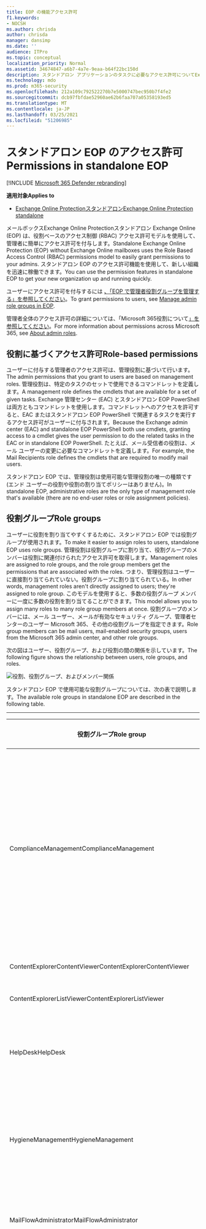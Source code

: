 ```yaml
---
title: EOP の機能アクセス許可
f1.keywords:
- NOCSH
ms.author: chrisda
author: chrisda
manager: dansimp
ms.date: ''
audience: ITPro
ms.topic: conceptual
localization_priority: Normal
ms.assetid: 34674847-a6b7-4a7e-9eaa-b64f22bc150d
description: スタンドアロン アプリケーションのタスクに必要なアクセス許可についてExchange Online Protection
ms.technology: mdo
ms.prod: m365-security
ms.openlocfilehash: 212a109c792522270b7e5000747bec950b7f4fe2
ms.sourcegitcommit: dcb97fbfdae52960ae62b6faa707a05358193ed5
ms.translationtype: MT
ms.contentlocale: ja-JP
ms.lasthandoff: 03/25/2021
ms.locfileid: "51206985"
---
```

# <a name="permissions-in-standalone-eop"></a><span data-ttu-id="0d4e0-103">スタンドアロン EOP のアクセス許可</span><span class="sxs-lookup"><span data-stu-id="0d4e0-103">Permissions in standalone EOP</span></span>

[!INCLUDE [Microsoft 365 Defender rebranding](../includes/microsoft-defender-for-office.md)]

<span data-ttu-id="0d4e0-104">**適用対象**</span><span class="sxs-lookup"><span data-stu-id="0d4e0-104">**Applies to**</span></span>
-  [<span data-ttu-id="0d4e0-105">Exchange Online Protectionスタンドアロン</span><span class="sxs-lookup"><span data-stu-id="0d4e0-105">Exchange Online Protection standalone</span></span>](exchange-online-protection-overview.md)

<span data-ttu-id="0d4e0-106">メールボックスExchange Online Protectionスタンドアロン Exchange Online (EOP) は、役割ベースのアクセス制御 (RBAC) アクセス許可モデルを使用して、管理者に簡単にアクセス許可を付与します。</span><span class="sxs-lookup"><span data-stu-id="0d4e0-106">Standalone Exchange Online Protection (EOP) without Exchange Online mailboxes uses the Role Based Access Control (RBAC) permissions model to easily grant permissions to your admins.</span></span> <span data-ttu-id="0d4e0-107">スタンドアロン EOP のアクセス許可機能を使用して、新しい組織を迅速に稼働できます。</span><span class="sxs-lookup"><span data-stu-id="0d4e0-107">You can use the permission features in standalone EOP to get your new organization up and running quickly.</span></span>

<span data-ttu-id="0d4e0-108">ユーザーにアクセス許可を付与するには [、「EOP で管理者役割グループを管理する」を参照してください](manage-admin-role-group-permissions-in-eop.md)。</span><span class="sxs-lookup"><span data-stu-id="0d4e0-108">To grant permissions to users, see [Manage admin role groups in EOP](manage-admin-role-group-permissions-in-eop.md).</span></span>

<span data-ttu-id="0d4e0-109">管理者全体のアクセス許可の詳細については、「Microsoft 365役割について[」を参照してください](../../admin/add-users/about-admin-roles.md)。</span><span class="sxs-lookup"><span data-stu-id="0d4e0-109">For more information about permissions across Microsoft 365, see [About admin roles](../../admin/add-users/about-admin-roles.md).</span></span>

## <a name="role-based-permissions"></a><span data-ttu-id="0d4e0-110">役割に基づくアクセス許可</span><span class="sxs-lookup"><span data-stu-id="0d4e0-110">Role-based permissions</span></span>

<span data-ttu-id="0d4e0-111">ユーザーに付与する管理者のアクセス許可は、管理役割に基づいて行います。</span><span class="sxs-lookup"><span data-stu-id="0d4e0-111">The admin permissions that you grant to users are based on management roles.</span></span> <span data-ttu-id="0d4e0-112">管理役割は、特定のタスクのセットで使用できるコマンドレットを定義します。</span><span class="sxs-lookup"><span data-stu-id="0d4e0-112">A management role defines the cmdlets that are available for a set of given tasks.</span></span> <span data-ttu-id="0d4e0-113">Exchange 管理センター (EAC) とスタンドアロン EOP PowerShell は両方ともコマンドレットを使用します。コマンドレットへのアクセスを許可すると、EAC またはスタンドアロン EOP PowerShell で関連するタスクを実行するアクセス許可がユーザーに付与されます。</span><span class="sxs-lookup"><span data-stu-id="0d4e0-113">Because the Exchange admin center (EAC) and standalone EOP PowerShell both use cmdlets, granting access to a cmdlet gives the user permission to do the related tasks in the EAC or in standalone EOP PowerShell.</span></span> <span data-ttu-id="0d4e0-114">たとえば、メール受信者の役割は、メール ユーザーの変更に必要なコマンドレットを定義します。</span><span class="sxs-lookup"><span data-stu-id="0d4e0-114">For example, the Mail Recipients role defines the cmdlets that are required to modify mail users.</span></span>

<span data-ttu-id="0d4e0-115">スタンドアロン EOP では、管理役割は使用可能な管理役割の唯一の種類です (エンド ユーザーの役割や役割の割り当てポリシーはありません)。</span><span class="sxs-lookup"><span data-stu-id="0d4e0-115">In standalone EOP, administrative roles are the only type of management role that's available (there are no end-user roles or role assignment policies).</span></span>

## <a name="role-groups"></a><span data-ttu-id="0d4e0-116">役割グループ</span><span class="sxs-lookup"><span data-stu-id="0d4e0-116">Role groups</span></span>

<span data-ttu-id="0d4e0-117">ユーザーに役割を割り当てやすくするために、スタンドアロン EOP では役割グループが使用されます。</span><span class="sxs-lookup"><span data-stu-id="0d4e0-117">To make it easier to assign roles to users, standalone EOP uses role groups.</span></span> <span data-ttu-id="0d4e0-118">管理役割は役割グループに割り当て、役割グループのメンバーは役割に関連付けられたアクセス許可を取得します。</span><span class="sxs-lookup"><span data-stu-id="0d4e0-118">Management roles are assigned to role groups, and the role group members get the permissions that are associated with the roles.</span></span> <span data-ttu-id="0d4e0-119">つまり、管理役割はユーザーに直接割り当てられていない。役割グループに割り当てられている。</span><span class="sxs-lookup"><span data-stu-id="0d4e0-119">In other words, management roles aren't directly assigned to users; they're assigned to role group.</span></span> <span data-ttu-id="0d4e0-120">このモデルを使用すると、多数の役割グループ メンバーに一度に多数の役割を割り当てることができます。</span><span class="sxs-lookup"><span data-stu-id="0d4e0-120">This model allows you to assign many roles to many role group members at once.</span></span> <span data-ttu-id="0d4e0-121">役割グループのメンバーには、メール ユーザー、メールが有効なセキュリティ グループ、管理者センターのユーザー Microsoft 365、その他の役割グループを指定できます。</span><span class="sxs-lookup"><span data-stu-id="0d4e0-121">Role group members can be mail users, mail-enabled security groups, users from the Microsoft 365 admin center, and other role groups.</span></span>

<span data-ttu-id="0d4e0-122">次の図はユーザー、役割グループ、および役割の間の関係を示しています。</span><span class="sxs-lookup"><span data-stu-id="0d4e0-122">The following figure shows the relationship between users, role groups, and roles.</span></span>

![役割、役割グループ、およびメンバー関係](../../media/ITPro_Security_RBAC_EXO_SimplifiedRoleGroupRelationship.png)

<span data-ttu-id="0d4e0-124">スタンドアロン EOP で使用可能な役割グループについては、次の表で説明します。</span><span class="sxs-lookup"><span data-stu-id="0d4e0-124">The available role groups in standalone EOP are described in the following table.</span></span>

****

|<span data-ttu-id="0d4e0-125">役割グループ</span><span class="sxs-lookup"><span data-stu-id="0d4e0-125">Role group</span></span>|<span data-ttu-id="0d4e0-126">説明</span><span class="sxs-lookup"><span data-stu-id="0d4e0-126">Description</span></span>|<span data-ttu-id="0d4e0-127">割り当てられた既定の役割</span><span class="sxs-lookup"><span data-stu-id="0d4e0-127">Default roles assigned</span></span>|
|---|---|---|
|<span data-ttu-id="0d4e0-128">ComplianceManagement</span><span class="sxs-lookup"><span data-stu-id="0d4e0-128">ComplianceManagement</span></span>|<span data-ttu-id="0d4e0-129">サブスクリプションに DLP 機能がある場合は、データ損失防止 (DLP) を含む、組織内のコンプライアンス設定を構成および管理します。</span><span class="sxs-lookup"><span data-stu-id="0d4e0-129">Configure and manage compliance settings within the organization, including data loss prevention (DLP) if your subscription has DLP capabilities.</span></span> <p> <span data-ttu-id="0d4e0-130">Azure のコンプライアンス [管理者ロールの](/azure/active-directory/users-groups-roles/directory-assign-admin-roles#compliance-administrator) メンバーはADグループのアクセス許可を自動的に取得します。</span><span class="sxs-lookup"><span data-stu-id="0d4e0-130">Members of the [Compliance Administrator](/azure/active-directory/users-groups-roles/directory-assign-admin-roles#compliance-administrator) role in Azure AD automatically get the permissions of this role group.</span></span>|<span data-ttu-id="0d4e0-131">監査ログ</span><span class="sxs-lookup"><span data-stu-id="0d4e0-131">Audit Logs</span></span> <p> <span data-ttu-id="0d4e0-132">コンプライアンス管理</span><span class="sxs-lookup"><span data-stu-id="0d4e0-132">Compliance Administration</span></span> <p> <span data-ttu-id="0d4e0-133">Information Rights Management</span><span class="sxs-lookup"><span data-stu-id="0d4e0-133">Information Rights Management</span></span> <p> <span data-ttu-id="0d4e0-134">アイテム保持の管理</span><span class="sxs-lookup"><span data-stu-id="0d4e0-134">Retention Management</span></span> <p> <span data-ttu-id="0d4e0-135">表示専用の監査ログ</span><span class="sxs-lookup"><span data-stu-id="0d4e0-135">View-Only Audit Logs</span></span> <p> <span data-ttu-id="0d4e0-136">"View-Only Configuration/表示専用構成"</span><span class="sxs-lookup"><span data-stu-id="0d4e0-136">View-Only Configuration</span></span> <p> <span data-ttu-id="0d4e0-137">"View-Only Recipients/表示専用受信者"</span><span class="sxs-lookup"><span data-stu-id="0d4e0-137">View-Only Recipients</span></span>|
|<span data-ttu-id="0d4e0-138">ContentExplorerContentViewer</span><span class="sxs-lookup"><span data-stu-id="0d4e0-138">ContentExplorerContentViewer</span></span>|<span data-ttu-id="0d4e0-139">不使用。</span><span class="sxs-lookup"><span data-stu-id="0d4e0-139">Not used.</span></span>|<span data-ttu-id="0d4e0-140">データ分類コンテンツ ビューアー</span><span class="sxs-lookup"><span data-stu-id="0d4e0-140">Data Classification Content Viewer</span></span>|
|<span data-ttu-id="0d4e0-141">ContentExplorerListViewer</span><span class="sxs-lookup"><span data-stu-id="0d4e0-141">ContentExplorerListViewer</span></span>|<span data-ttu-id="0d4e0-142">不使用。</span><span class="sxs-lookup"><span data-stu-id="0d4e0-142">Not used.</span></span>|<span data-ttu-id="0d4e0-143">データ分類リスト ビューアー</span><span class="sxs-lookup"><span data-stu-id="0d4e0-143">Data Classification List Viewer</span></span>|
|<span data-ttu-id="0d4e0-144">HelpDesk</span><span class="sxs-lookup"><span data-stu-id="0d4e0-144">HelpDesk</span></span>|<span data-ttu-id="0d4e0-145">メール ユーザーを表示および管理します。</span><span class="sxs-lookup"><span data-stu-id="0d4e0-145">View and manage mail users.</span></span>|<span data-ttu-id="0d4e0-146">パスワードのリセット</span><span class="sxs-lookup"><span data-stu-id="0d4e0-146">Reset Password</span></span> <p> <span data-ttu-id="0d4e0-147">ユーザー オプション</span><span class="sxs-lookup"><span data-stu-id="0d4e0-147">User Options</span></span> <p> <span data-ttu-id="0d4e0-148">"View-Only Recipients/表示専用受信者"</span><span class="sxs-lookup"><span data-stu-id="0d4e0-148">View-Only Recipients</span></span>|
|<span data-ttu-id="0d4e0-149">HygieneManagement</span><span class="sxs-lookup"><span data-stu-id="0d4e0-149">HygieneManagement</span></span>|<span data-ttu-id="0d4e0-150">保護機能 (スパム対策、マルウェア対策など) を管理します。</span><span class="sxs-lookup"><span data-stu-id="0d4e0-150">Manage protection features (anti-spam, anti-malware, etc.).</span></span>|<span data-ttu-id="0d4e0-151">トランスポートの衛生</span><span class="sxs-lookup"><span data-stu-id="0d4e0-151">Transport Hygiene</span></span> <p> <span data-ttu-id="0d4e0-152">"View-Only Configuration/表示専用構成"</span><span class="sxs-lookup"><span data-stu-id="0d4e0-152">View-Only Configuration</span></span> <p> <span data-ttu-id="0d4e0-153">"View-Only Recipients/表示専用受信者"</span><span class="sxs-lookup"><span data-stu-id="0d4e0-153">View-Only Recipients</span></span>|
|<span data-ttu-id="0d4e0-154">MailFlowAdministrator</span><span class="sxs-lookup"><span data-stu-id="0d4e0-154">MailFlowAdministrator</span></span>|<span data-ttu-id="0d4e0-155">受け入れ可能なドメインとコネクタの表示と管理</span><span class="sxs-lookup"><span data-stu-id="0d4e0-155">View and manage accepted domains and connectors</span></span>|<span data-ttu-id="0d4e0-156">リモートドメインと受け入れドメイン</span><span class="sxs-lookup"><span data-stu-id="0d4e0-156">Remote and Accepted Domains</span></span> <p> <span data-ttu-id="0d4e0-157">"View-Only Recipients/表示専用受信者"</span><span class="sxs-lookup"><span data-stu-id="0d4e0-157">View-Only Recipients</span></span>|
|<span data-ttu-id="0d4e0-158">OrganizationManagement</span><span class="sxs-lookup"><span data-stu-id="0d4e0-158">OrganizationManagement</span></span>|<span data-ttu-id="0d4e0-159">組織全体への管理者アクセスと、ほとんどすべてのタスクを実行する機能。</span><span class="sxs-lookup"><span data-stu-id="0d4e0-159">Admin access to the entire organization and the ability to perform almost any task.</span></span> <p> <span data-ttu-id="0d4e0-160">Azure のグローバル [管理者ロールの](/azure/active-directory/users-groups-roles/directory-assign-admin-roles#global-administrator--company-administrator) メンバーはADグループのアクセス許可を自動的に取得します。</span><span class="sxs-lookup"><span data-stu-id="0d4e0-160">Members of the [Global Administrator](/azure/active-directory/users-groups-roles/directory-assign-admin-roles#global-administrator--company-administrator) role in Azure AD automatically get the permissions of this role group.</span></span> <p> <span data-ttu-id="0d4e0-161">**重要**: OrganizationManagement 役割グループは強力な役割なので、組織レベルの管理タスクを実行するユーザーだけがこの役割グループのメンバーである必要があります。</span><span class="sxs-lookup"><span data-stu-id="0d4e0-161">**Important**: Because the OrganizationManagement role group is a powerful role, only users that perform organizational-level administrative tasks should be members of this role group.</span></span>|<span data-ttu-id="0d4e0-162">マルウェア対策</span><span class="sxs-lookup"><span data-stu-id="0d4e0-162">AntiMalware</span></span> <p> <span data-ttu-id="0d4e0-163">AntiSpam</span><span class="sxs-lookup"><span data-stu-id="0d4e0-163">AntiSpam</span></span> <p> <span data-ttu-id="0d4e0-164">監査ログ</span><span class="sxs-lookup"><span data-stu-id="0d4e0-164">Audit Logs</span></span> <p> <span data-ttu-id="0d4e0-165">コンプライアンス管理者</span><span class="sxs-lookup"><span data-stu-id="0d4e0-165">Compliance Administrator</span></span> <p> <span data-ttu-id="0d4e0-166">動的配布グループ</span><span class="sxs-lookup"><span data-stu-id="0d4e0-166">Distribution Groups</span></span> <p> <span data-ttu-id="0d4e0-167">Information Rights Management</span><span class="sxs-lookup"><span data-stu-id="0d4e0-167">Information Rights Management</span></span> <p> <span data-ttu-id="0d4e0-168">"Mail Recipient Creation/メール受信者の作成"</span><span class="sxs-lookup"><span data-stu-id="0d4e0-168">Mail Recipient Creation</span></span> <p> <span data-ttu-id="0d4e0-169">Mail Recipients</span><span class="sxs-lookup"><span data-stu-id="0d4e0-169">Mail Recipients</span></span> <p> <span data-ttu-id="0d4e0-170">"Message Tracking/メッセージ追跡"</span><span class="sxs-lookup"><span data-stu-id="0d4e0-170">Message Tracking</span></span> <p> <span data-ttu-id="0d4e0-171">"Migration/移行"</span><span class="sxs-lookup"><span data-stu-id="0d4e0-171">Migration</span></span> <p> <span data-ttu-id="0d4e0-172">組織のクライアント アクセス</span><span class="sxs-lookup"><span data-stu-id="0d4e0-172">Organization Client Access</span></span> <p> <span data-ttu-id="0d4e0-173">組織の構成</span><span class="sxs-lookup"><span data-stu-id="0d4e0-173">Organization Configuration</span></span> <p> <span data-ttu-id="0d4e0-174">組織トランスポート 設定</span><span class="sxs-lookup"><span data-stu-id="0d4e0-174">Organization Transport Settings</span></span> <p> <span data-ttu-id="0d4e0-175">検疫する</span><span class="sxs-lookup"><span data-stu-id="0d4e0-175">Quarantine</span></span> <p> <span data-ttu-id="0d4e0-176">"Recipient Policies/受信者ポリシー"</span><span class="sxs-lookup"><span data-stu-id="0d4e0-176">Recipient Policies</span></span> <p> <span data-ttu-id="0d4e0-177">リモートドメインと受け入れドメイン</span><span class="sxs-lookup"><span data-stu-id="0d4e0-177">Remote and Accepted Domains</span></span> <p> <span data-ttu-id="0d4e0-178">パスワードのリセット</span><span class="sxs-lookup"><span data-stu-id="0d4e0-178">Reset Password</span></span> <p> <span data-ttu-id="0d4e0-179">アイテム保持の管理</span><span class="sxs-lookup"><span data-stu-id="0d4e0-179">Retention Management</span></span> <p> <span data-ttu-id="0d4e0-180">役割の管理</span><span class="sxs-lookup"><span data-stu-id="0d4e0-180">Role Management</span></span> <p> <span data-ttu-id="0d4e0-181">セキュリティ管理者</span><span class="sxs-lookup"><span data-stu-id="0d4e0-181">Security Administrator</span></span> <p> <span data-ttu-id="0d4e0-182">セキュリティ グループの作成とメンバーシップ</span><span class="sxs-lookup"><span data-stu-id="0d4e0-182">Security Group Creation and Membership</span></span> <p> <span data-ttu-id="0d4e0-183">セキュリティ閲覧者</span><span class="sxs-lookup"><span data-stu-id="0d4e0-183">Security Reader</span></span> <p> <span data-ttu-id="0d4e0-184">Sensitivity Label Administrator</span><span class="sxs-lookup"><span data-stu-id="0d4e0-184">Sensitivity Label Administrator</span></span> <p> <span data-ttu-id="0d4e0-185">監督</span><span class="sxs-lookup"><span data-stu-id="0d4e0-185">Supervision</span></span> <p> <span data-ttu-id="0d4e0-186">トランスポートの衛生</span><span class="sxs-lookup"><span data-stu-id="0d4e0-186">Transport Hygiene</span></span> <p> <span data-ttu-id="0d4e0-187">トランスポート ルール</span><span class="sxs-lookup"><span data-stu-id="0d4e0-187">Transport Rules</span></span> <p> <span data-ttu-id="0d4e0-188">ユーザー オプション</span><span class="sxs-lookup"><span data-stu-id="0d4e0-188">User Options</span></span> <p> <span data-ttu-id="0d4e0-189">View-Onlyマルウェア対策</span><span class="sxs-lookup"><span data-stu-id="0d4e0-189">View-Only AntiMalware</span></span> <p> <span data-ttu-id="0d4e0-190">View-Only スパム対策</span><span class="sxs-lookup"><span data-stu-id="0d4e0-190">View-Only AntiSpam</span></span> <p> <span data-ttu-id="0d4e0-191">表示専用の監査ログ</span><span class="sxs-lookup"><span data-stu-id="0d4e0-191">View-Only Audit Logs</span></span> <p> <span data-ttu-id="0d4e0-192">"View-Only Configuration/表示専用構成"</span><span class="sxs-lookup"><span data-stu-id="0d4e0-192">View-Only Configuration</span></span> <p> <span data-ttu-id="0d4e0-193">View-Only検疫</span><span class="sxs-lookup"><span data-stu-id="0d4e0-193">View-Only Quarantine</span></span> <p> <span data-ttu-id="0d4e0-194">"View-Only Recipients/表示専用受信者"</span><span class="sxs-lookup"><span data-stu-id="0d4e0-194">View-Only Recipients</span></span> <p> <span data-ttu-id="0d4e0-195">View-Only脅威インテリジェンス</span><span class="sxs-lookup"><span data-stu-id="0d4e0-195">View-Only Threat Intelligence</span></span>|
|<span data-ttu-id="0d4e0-196">QuarantineAdministrator</span><span class="sxs-lookup"><span data-stu-id="0d4e0-196">QuarantineAdministrator</span></span>|<span data-ttu-id="0d4e0-197">すべての受信者の検疫済みメッセージを管理します。</span><span class="sxs-lookup"><span data-stu-id="0d4e0-197">Manage quarantined messages for all recipients.</span></span>|<span data-ttu-id="0d4e0-198">検疫する</span><span class="sxs-lookup"><span data-stu-id="0d4e0-198">Quarantine</span></span>|
|<span data-ttu-id="0d4e0-199">RecipientManagement</span><span class="sxs-lookup"><span data-stu-id="0d4e0-199">RecipientManagement</span></span>|<span data-ttu-id="0d4e0-200">組織内の受信者オブジェクトを作成、管理、および削除します。</span><span class="sxs-lookup"><span data-stu-id="0d4e0-200">Create, manage, and remove recipient objects in the organization.</span></span>|<span data-ttu-id="0d4e0-201">動的配布グループ</span><span class="sxs-lookup"><span data-stu-id="0d4e0-201">Distribution Groups</span></span> <p> <span data-ttu-id="0d4e0-202">"Mail Recipient Creation/メール受信者の作成"</span><span class="sxs-lookup"><span data-stu-id="0d4e0-202">Mail Recipient Creation</span></span> <p> <span data-ttu-id="0d4e0-203">Mail Recipients</span><span class="sxs-lookup"><span data-stu-id="0d4e0-203">Mail Recipients</span></span> <p> <span data-ttu-id="0d4e0-204">"Message Tracking/メッセージ追跡"</span><span class="sxs-lookup"><span data-stu-id="0d4e0-204">Message Tracking</span></span> <p> <span data-ttu-id="0d4e0-205">"Migration/移行"</span><span class="sxs-lookup"><span data-stu-id="0d4e0-205">Migration</span></span> <p> <span data-ttu-id="0d4e0-206">"Recipient Policies/受信者ポリシー"</span><span class="sxs-lookup"><span data-stu-id="0d4e0-206">Recipient Policies</span></span> <p> <span data-ttu-id="0d4e0-207">パスワードのリセット</span><span class="sxs-lookup"><span data-stu-id="0d4e0-207">Reset Password</span></span>|
|<span data-ttu-id="0d4e0-208">RecordsManagement</span><span class="sxs-lookup"><span data-stu-id="0d4e0-208">RecordsManagement</span></span>|<span data-ttu-id="0d4e0-209">保持ポリシー タグ、メッセージ分類、メール フロー ルール (トランスポート ルールとも呼ばれる) などのコンプライアンス機能を構成します。</span><span class="sxs-lookup"><span data-stu-id="0d4e0-209">Configure compliance features, such as retention policy tags, message classifications, and mail flow rules (also known as transport rules).</span></span>|<span data-ttu-id="0d4e0-210">"Message Tracking/メッセージ追跡"</span><span class="sxs-lookup"><span data-stu-id="0d4e0-210">Message Tracking</span></span> <p> <span data-ttu-id="0d4e0-211">アイテム保持の管理</span><span class="sxs-lookup"><span data-stu-id="0d4e0-211">Retention Management</span></span> <p> <span data-ttu-id="0d4e0-212">トランスポート ルール</span><span class="sxs-lookup"><span data-stu-id="0d4e0-212">Transport Rules</span></span>|
|<span data-ttu-id="0d4e0-213">SecurityAdministrator</span><span class="sxs-lookup"><span data-stu-id="0d4e0-213">SecurityAdministrator</span></span>|<span data-ttu-id="0d4e0-214">組織内の保護のすべての側面 (スパム対策、マルウェア対策、スプーフィング対策、検疫など) を構成します。</span><span class="sxs-lookup"><span data-stu-id="0d4e0-214">Configure all aspects of protection in the organization (anti-spam, anti-malware, anti-spoofing, quarantine, etc.).</span></span> <p> <span data-ttu-id="0d4e0-215">Azure のセキュリティ [管理者ロールの](/azure/active-directory/users-groups-roles/directory-assign-admin-roles#security-administrator) メンバーはADグループのアクセス許可を自動的に取得します。</span><span class="sxs-lookup"><span data-stu-id="0d4e0-215">Members of the [Security Administrator](/azure/active-directory/users-groups-roles/directory-assign-admin-roles#security-administrator) role in Azure AD automatically get the permissions of this role group.</span></span>|<span data-ttu-id="0d4e0-216">マルウェア対策</span><span class="sxs-lookup"><span data-stu-id="0d4e0-216">AntiMalware</span></span> <p> <span data-ttu-id="0d4e0-217">AntiSpam</span><span class="sxs-lookup"><span data-stu-id="0d4e0-217">AntiSpam</span></span> <p> <span data-ttu-id="0d4e0-218">監査ログ</span><span class="sxs-lookup"><span data-stu-id="0d4e0-218">Audit Logs</span></span> <p> <span data-ttu-id="0d4e0-219">検疫する</span><span class="sxs-lookup"><span data-stu-id="0d4e0-219">Quarantine</span></span> <p> <span data-ttu-id="0d4e0-220">セキュリティ管理者</span><span class="sxs-lookup"><span data-stu-id="0d4e0-220">Security Administrator</span></span> <p> <span data-ttu-id="0d4e0-221">Sensitivity Label Administrator</span><span class="sxs-lookup"><span data-stu-id="0d4e0-221">Sensitivity Label Administrator</span></span> <p> <span data-ttu-id="0d4e0-222">View-Onlyマルウェア対策</span><span class="sxs-lookup"><span data-stu-id="0d4e0-222">View-Only AntiMalware</span></span> <p> <span data-ttu-id="0d4e0-223">View-Only スパム対策</span><span class="sxs-lookup"><span data-stu-id="0d4e0-223">View-Only AntiSpam</span></span> <p> <span data-ttu-id="0d4e0-224">表示専用の監査ログ</span><span class="sxs-lookup"><span data-stu-id="0d4e0-224">View-Only Audit Logs</span></span> <p> <span data-ttu-id="0d4e0-225">View-Only検疫</span><span class="sxs-lookup"><span data-stu-id="0d4e0-225">View-Only Quarantine</span></span> <p> <span data-ttu-id="0d4e0-226">View-Only脅威インテリジェンス</span><span class="sxs-lookup"><span data-stu-id="0d4e0-226">View-Only Threat Intelligence</span></span>|
|<span data-ttu-id="0d4e0-227">SecurityReader</span><span class="sxs-lookup"><span data-stu-id="0d4e0-227">SecurityReader</span></span>|<span data-ttu-id="0d4e0-228">組織内のすべての保護 (スパム対策、マルウェア対策、スプーフィング対策、検疫など) へのビュー専用アクセス。</span><span class="sxs-lookup"><span data-stu-id="0d4e0-228">View-only access to all aspects of protection in the organization (anti-spam, anti-malware, anti-spoofing, quarantine, etc.).</span></span> <p> <span data-ttu-id="0d4e0-229">Azure のセキュリティ [リーダー ロール](/azure/active-directory/users-groups-roles/directory-assign-admin-roles#security-reader) のメンバー ADこの役割グループのアクセス許可を自動的に取得します。</span><span class="sxs-lookup"><span data-stu-id="0d4e0-229">Members of the [Security Reader](/azure/active-directory/users-groups-roles/directory-assign-admin-roles#security-reader) role in Azure AD automatically get the permissions of this role group.</span></span>|<span data-ttu-id="0d4e0-230">セキュリティ閲覧者</span><span class="sxs-lookup"><span data-stu-id="0d4e0-230">Security Reader</span></span> <p> <span data-ttu-id="0d4e0-231">View-Onlyマルウェア対策</span><span class="sxs-lookup"><span data-stu-id="0d4e0-231">View-Only AntiMalware</span></span> <p> <span data-ttu-id="0d4e0-232">View-Only スパム対策</span><span class="sxs-lookup"><span data-stu-id="0d4e0-232">View-Only AntiSpam</span></span> <p> <span data-ttu-id="0d4e0-233">View-Only検疫</span><span class="sxs-lookup"><span data-stu-id="0d4e0-233">View-Only Quarantine</span></span> <p> <span data-ttu-id="0d4e0-234">View-Only脅威インテリジェンス</span><span class="sxs-lookup"><span data-stu-id="0d4e0-234">View-Only Threat Intelligence</span></span>|
|<span data-ttu-id="0d4e0-235">TenantAdmins</span><span class="sxs-lookup"><span data-stu-id="0d4e0-235">TenantAdmins</span></span>|<span data-ttu-id="0d4e0-236">この役割グループのメンバーシップは、サービス間で同期され、一般に管理されます。</span><span class="sxs-lookup"><span data-stu-id="0d4e0-236">Membership in this role group is synchronized across services and managed centrally.</span></span> <span data-ttu-id="0d4e0-237">既定では、この役割グループには役割は割り当てられていない。</span><span class="sxs-lookup"><span data-stu-id="0d4e0-237">By default, this role group is not assigned any roles.</span></span> <span data-ttu-id="0d4e0-238">ただし、組織の管理役割グループのメンバーであり、これらのアクセス許可を継承します。</span><span class="sxs-lookup"><span data-stu-id="0d4e0-238">However, it will be a member of the Organization Management role group and will inherit those permissions.</span></span>|<span data-ttu-id="0d4e0-239">none</span><span class="sxs-lookup"><span data-stu-id="0d4e0-239">none</span></span>|
|<span data-ttu-id="0d4e0-240">ViewOnlyOrganizationManagement</span><span class="sxs-lookup"><span data-stu-id="0d4e0-240">ViewOnlyOrganizationManagement</span></span>|<span data-ttu-id="0d4e0-241">組織内の受信者、保護、および構成オブジェクトとそのプロパティを表示します。</span><span class="sxs-lookup"><span data-stu-id="0d4e0-241">View recipient, protection, and configuration objects and their properties in the organization.</span></span>|<span data-ttu-id="0d4e0-242">コンプライアンス管理者</span><span class="sxs-lookup"><span data-stu-id="0d4e0-242">Compliance Administrator</span></span> <p> <span data-ttu-id="0d4e0-243">セキュリティ管理者</span><span class="sxs-lookup"><span data-stu-id="0d4e0-243">Security Administrator</span></span> <p> <span data-ttu-id="0d4e0-244">セキュリティ閲覧者</span><span class="sxs-lookup"><span data-stu-id="0d4e0-244">Security Reader</span></span> <p> <span data-ttu-id="0d4e0-245">Sensitivity Label Administrator</span><span class="sxs-lookup"><span data-stu-id="0d4e0-245">Sensitivity Label Administrator</span></span> <p> <span data-ttu-id="0d4e0-246">"View-Only Configuration/表示専用構成"</span><span class="sxs-lookup"><span data-stu-id="0d4e0-246">View-Only Configuration</span></span> <p> <span data-ttu-id="0d4e0-247">"View-Only Recipients/表示専用受信者"</span><span class="sxs-lookup"><span data-stu-id="0d4e0-247">View-Only Recipients</span></span>|
|

<span data-ttu-id="0d4e0-248">少数の管理者しか所属しない小規模な組織で作業する場合は、それらのユーザーを組織の管理役割グループにのみ追加する必要がある場合があります。また、他の役割グループを使用する必要が生じない場合があります。</span><span class="sxs-lookup"><span data-stu-id="0d4e0-248">If you work in a small organization that has only a few admins, you might need to add those users to the Organization Management role group only, and you may never need to use the other role groups.</span></span> <span data-ttu-id="0d4e0-249">大規模な組織で作業する場合は、受信者の構成など、特定のタスクを実行する管理者が必要になる場合があります。</span><span class="sxs-lookup"><span data-stu-id="0d4e0-249">If you work in a larger organization, you might have admins who perform specific tasks, such as recipient configuration.</span></span> <span data-ttu-id="0d4e0-250">このような場合は、受信者管理役割グループに 1 人の管理者を追加し、別の管理者を [組織の管理] 役割グループに追加できます。</span><span class="sxs-lookup"><span data-stu-id="0d4e0-250">In those cases, you might add one admin to the Recipient Management role group, and another admin to the Organization Management role group.</span></span> <span data-ttu-id="0d4e0-251">その後、管理者は特定の領域を管理できますが、自分が責任を負う領域を管理するためのアクセス許可を持つ必要があります。</span><span class="sxs-lookup"><span data-stu-id="0d4e0-251">Those admins can then manage their specific areas, but they won't have permissions to manage areas they're not responsible for.</span></span>

<span data-ttu-id="0d4e0-252">Exchange Online の組み込みの役割グループが管理者のジョブ機能と適合しない場合は、役割グループを作成して管理者に役割を追加できます。</span><span class="sxs-lookup"><span data-stu-id="0d4e0-252">If the built-in role groups in Exchange Online don't match the job function of your administrators, you can create role groups and add roles to them.</span></span> <span data-ttu-id="0d4e0-253">詳細については、「スタンドアロン [EOP で役割グループを管理する」を参照してください](manage-admin-role-group-permissions-in-eop.md)。</span><span class="sxs-lookup"><span data-stu-id="0d4e0-253">For more information, see [Manage role groups in standalone EOP](manage-admin-role-group-permissions-in-eop.md).</span></span>

## <a name="roles"></a><span data-ttu-id="0d4e0-254">Roles</span><span class="sxs-lookup"><span data-stu-id="0d4e0-254">Roles</span></span>

<span data-ttu-id="0d4e0-255">スタンドアロン EOP で使用できる組み込みの役割について、次の表で説明します。</span><span class="sxs-lookup"><span data-stu-id="0d4e0-255">The built-in roles that are available in standalone EOP are described in the following table.</span></span>

****

|<span data-ttu-id="0d4e0-256">Role\*\*</span><span class="sxs-lookup"><span data-stu-id="0d4e0-256">Role\*\*</span></span>|<span data-ttu-id="0d4e0-257">説明</span><span class="sxs-lookup"><span data-stu-id="0d4e0-257">Description</span></span>|<span data-ttu-id="0d4e0-258">既定の役割グループの割り当て</span><span class="sxs-lookup"><span data-stu-id="0d4e0-258">Default role group assignments</span></span>|
|---|---|---|
|<span data-ttu-id="0d4e0-259">マルウェア対策</span><span class="sxs-lookup"><span data-stu-id="0d4e0-259">AntiMalware</span></span>|<span data-ttu-id="0d4e0-260">マルウェア対策機能の構成とレポートを表示および変更します。</span><span class="sxs-lookup"><span data-stu-id="0d4e0-260">View and modify the configuration and reports for anti-malware features.</span></span>|<span data-ttu-id="0d4e0-261">OrganizationManagement</span><span class="sxs-lookup"><span data-stu-id="0d4e0-261">OrganizationManagement</span></span> <p> <span data-ttu-id="0d4e0-262">SecurityAdministrator</span><span class="sxs-lookup"><span data-stu-id="0d4e0-262">SecurityAdministrator</span></span>|
|<span data-ttu-id="0d4e0-263">AntiSpam</span><span class="sxs-lookup"><span data-stu-id="0d4e0-263">AntiSpam</span></span>|<span data-ttu-id="0d4e0-264">スパム対策機能の構成とレポートを表示および変更します。</span><span class="sxs-lookup"><span data-stu-id="0d4e0-264">View and modify the configuration and reports for anti-spam features.</span></span>|<span data-ttu-id="0d4e0-265">OrganizationManagement</span><span class="sxs-lookup"><span data-stu-id="0d4e0-265">OrganizationManagement</span></span> <p> <span data-ttu-id="0d4e0-266">SecurityAdministrator</span><span class="sxs-lookup"><span data-stu-id="0d4e0-266">SecurityAdministrator</span></span>|
|<span data-ttu-id="0d4e0-267">監査ログ</span><span class="sxs-lookup"><span data-stu-id="0d4e0-267">Audit Logs</span></span>|<span data-ttu-id="0d4e0-268">管理者監査ログを検索し、結果を表示します。</span><span class="sxs-lookup"><span data-stu-id="0d4e0-268">Search the administrator audit log and view the results.</span></span>|<span data-ttu-id="0d4e0-269">ComplianceManagement</span><span class="sxs-lookup"><span data-stu-id="0d4e0-269">ComplianceManagement</span></span> <p> <span data-ttu-id="0d4e0-270">OrganizationManagement</span><span class="sxs-lookup"><span data-stu-id="0d4e0-270">OrganizationManagement</span></span> <p> <span data-ttu-id="0d4e0-271">SecurityAdministrator</span><span class="sxs-lookup"><span data-stu-id="0d4e0-271">SecurityAdministrator</span></span>|
|<span data-ttu-id="0d4e0-272">コンプライアンス管理者<sup>\*</sup></span><span class="sxs-lookup"><span data-stu-id="0d4e0-272">Compliance Administrator<sup>\*</sup></span></span>||<span data-ttu-id="0d4e0-273">ComplianceManagement</span><span class="sxs-lookup"><span data-stu-id="0d4e0-273">ComplianceManagement</span></span> <p> <span data-ttu-id="0d4e0-274">OrganizationManagement</span><span class="sxs-lookup"><span data-stu-id="0d4e0-274">OrganizationManagement</span></span> <p> <span data-ttu-id="0d4e0-275">ViewOnlyOrganizationManagement</span><span class="sxs-lookup"><span data-stu-id="0d4e0-275">ViewOnlyOrganizationManagement</span></span>|
|<span data-ttu-id="0d4e0-276">データ分類コンテンツ ビューアー<sup>\*</sup></span><span class="sxs-lookup"><span data-stu-id="0d4e0-276">Data Classification Content Viewer<sup>\*</sup></span></span>||<span data-ttu-id="0d4e0-277">ContentExplorerContentViewer</span><span class="sxs-lookup"><span data-stu-id="0d4e0-277">ContentExplorerContentViewer</span></span>|
|<span data-ttu-id="0d4e0-278">データ分類リスト ビューアー<sup>\*</sup></span><span class="sxs-lookup"><span data-stu-id="0d4e0-278">Data Classification List Viewer<sup>\*</sup></span></span>||
|<span data-ttu-id="0d4e0-279">動的配布グループ</span><span class="sxs-lookup"><span data-stu-id="0d4e0-279">Distribution Groups</span></span>|<span data-ttu-id="0d4e0-280">すべての配布グループ、メールが有効なセキュリティ グループ、およびメンバーを作成および管理します。</span><span class="sxs-lookup"><span data-stu-id="0d4e0-280">Create and manage all distribution groups, mail-enabled security groups, and members.</span></span>|<span data-ttu-id="0d4e0-281">OrganizationManagement</span><span class="sxs-lookup"><span data-stu-id="0d4e0-281">OrganizationManagement</span></span> <p> <span data-ttu-id="0d4e0-282">RecipientManagement</span><span class="sxs-lookup"><span data-stu-id="0d4e0-282">RecipientManagement</span></span>|
|<span data-ttu-id="0d4e0-283">Information Rights Management<sup>\*</sup></span><span class="sxs-lookup"><span data-stu-id="0d4e0-283">Information Rights Management<sup>\*</sup></span></span>||<span data-ttu-id="0d4e0-284">ComplianceManagement</span><span class="sxs-lookup"><span data-stu-id="0d4e0-284">ComplianceManagement</span></span> <p> <span data-ttu-id="0d4e0-285">OrganizationManagement</span><span class="sxs-lookup"><span data-stu-id="0d4e0-285">OrganizationManagement</span></span>|
|<span data-ttu-id="0d4e0-286">"Mail Recipient Creation/メール受信者の作成"</span><span class="sxs-lookup"><span data-stu-id="0d4e0-286">Mail Recipient Creation</span></span>|<span data-ttu-id="0d4e0-287">メール ユーザーを作成および削除します。</span><span class="sxs-lookup"><span data-stu-id="0d4e0-287">Create and remove mail users.</span></span>|<span data-ttu-id="0d4e0-288">OrganizationManagement</span><span class="sxs-lookup"><span data-stu-id="0d4e0-288">OrganizationManagement</span></span> <p> <span data-ttu-id="0d4e0-289">RecipientManagement</span><span class="sxs-lookup"><span data-stu-id="0d4e0-289">RecipientManagement</span></span>|
|<span data-ttu-id="0d4e0-290">Mail Recipients</span><span class="sxs-lookup"><span data-stu-id="0d4e0-290">Mail Recipients</span></span>|<span data-ttu-id="0d4e0-291">既存のメール ユーザーを変更します。</span><span class="sxs-lookup"><span data-stu-id="0d4e0-291">Modify existing mail users.</span></span>|<span data-ttu-id="0d4e0-292">OrganizationManagement</span><span class="sxs-lookup"><span data-stu-id="0d4e0-292">OrganizationManagement</span></span> <p> <span data-ttu-id="0d4e0-293">RecipientManagement</span><span class="sxs-lookup"><span data-stu-id="0d4e0-293">RecipientManagement</span></span>|
|<span data-ttu-id="0d4e0-294">メッセージ追跡<sup>\*</sup></span><span class="sxs-lookup"><span data-stu-id="0d4e0-294">Message Tracking<sup>\*</sup></span></span>||<span data-ttu-id="0d4e0-295">OrganizationManagement</span><span class="sxs-lookup"><span data-stu-id="0d4e0-295">OrganizationManagement</span></span> <p> <span data-ttu-id="0d4e0-296">RecipientManagement</span><span class="sxs-lookup"><span data-stu-id="0d4e0-296">RecipientManagement</span></span> <p> <span data-ttu-id="0d4e0-297">レコード管理</span><span class="sxs-lookup"><span data-stu-id="0d4e0-297">Records Management</span></span>|
|<span data-ttu-id="0d4e0-298">移行<sup>\*</sup></span><span class="sxs-lookup"><span data-stu-id="0d4e0-298">Migration<sup>\*</sup></span></span>||<span data-ttu-id="0d4e0-299">OrganizationManagement</span><span class="sxs-lookup"><span data-stu-id="0d4e0-299">OrganizationManagement</span></span> <p> <span data-ttu-id="0d4e0-300">RecipientManagement</span><span class="sxs-lookup"><span data-stu-id="0d4e0-300">RecipientManagement</span></span>|
|<span data-ttu-id="0d4e0-301">MyBaseOptions</span><span class="sxs-lookup"><span data-stu-id="0d4e0-301">MyBaseOptions</span></span>|<span data-ttu-id="0d4e0-302">ユーザーが独自の検疫済みメッセージを表示できます。</span><span class="sxs-lookup"><span data-stu-id="0d4e0-302">Allows users to view their own quarantined messages.</span></span> <p> <span data-ttu-id="0d4e0-303">この役割はユーザーに自動的に割り当てられるので、手動で割り当てすることはできません。</span><span class="sxs-lookup"><span data-stu-id="0d4e0-303">This role is automatically assigned to users, and you can't assign it manually.</span></span>|<span data-ttu-id="0d4e0-304">none</span><span class="sxs-lookup"><span data-stu-id="0d4e0-304">none</span></span>|
|<span data-ttu-id="0d4e0-305">組織のクライアント アクセス<sup>\*</sup></span><span class="sxs-lookup"><span data-stu-id="0d4e0-305">Organization Client Access<sup>\*</sup></span></span>||<span data-ttu-id="0d4e0-306">OrganizationManagement</span><span class="sxs-lookup"><span data-stu-id="0d4e0-306">OrganizationManagement</span></span>|
|<span data-ttu-id="0d4e0-307">組織の構成</span><span class="sxs-lookup"><span data-stu-id="0d4e0-307">Organization Configuration</span></span>|<span data-ttu-id="0d4e0-308">レポートの表示。</span><span class="sxs-lookup"><span data-stu-id="0d4e0-308">View reports.</span></span>|<span data-ttu-id="0d4e0-309">OrganizationManagement</span><span class="sxs-lookup"><span data-stu-id="0d4e0-309">OrganizationManagement</span></span>|
|<span data-ttu-id="0d4e0-310">組織トランスポート 設定<sup>\*</sup></span><span class="sxs-lookup"><span data-stu-id="0d4e0-310">Organization Transport Settings<sup>\*</sup></span></span>||<span data-ttu-id="0d4e0-311">OrganizationManagement</span><span class="sxs-lookup"><span data-stu-id="0d4e0-311">OrganizationManagement</span></span>|
|<span data-ttu-id="0d4e0-312">検疫する</span><span class="sxs-lookup"><span data-stu-id="0d4e0-312">Quarantine</span></span>|<span data-ttu-id="0d4e0-313">すべての受信者の検疫済みメッセージのすべての種類を管理します。</span><span class="sxs-lookup"><span data-stu-id="0d4e0-313">Manage all types of quarantined message for all recipients.</span></span>|<span data-ttu-id="0d4e0-314">OrganizationManagement</span><span class="sxs-lookup"><span data-stu-id="0d4e0-314">OrganizationManagement</span></span> <p> <span data-ttu-id="0d4e0-315">QuarantineAdministrator</span><span class="sxs-lookup"><span data-stu-id="0d4e0-315">QuarantineAdministrator</span></span> <p> <span data-ttu-id="0d4e0-316">SecurityAdministrator</span><span class="sxs-lookup"><span data-stu-id="0d4e0-316">SecurityAdministrator</span></span>|
|<span data-ttu-id="0d4e0-317">受信者ポリシー<sup>\*</sup></span><span class="sxs-lookup"><span data-stu-id="0d4e0-317">Recipient Policies<sup>\*</sup></span></span>||<span data-ttu-id="0d4e0-318">OrganizationManagement</span><span class="sxs-lookup"><span data-stu-id="0d4e0-318">OrganizationManagement</span></span> <p> <span data-ttu-id="0d4e0-319">RecipientManagement</span><span class="sxs-lookup"><span data-stu-id="0d4e0-319">RecipientManagement</span></span>|
|<span data-ttu-id="0d4e0-320">リモートドメインと受け入れドメイン</span><span class="sxs-lookup"><span data-stu-id="0d4e0-320">Remote and Accepted Domains</span></span>|<span data-ttu-id="0d4e0-321">リモート ドメイン、受け入れドメイン、およびコネクタを管理します。</span><span class="sxs-lookup"><span data-stu-id="0d4e0-321">Manage remote domains, accepted domains, and connectors.</span></span>|<span data-ttu-id="0d4e0-322">MailFlowAdministrator</span><span class="sxs-lookup"><span data-stu-id="0d4e0-322">MailFlowAdministrator</span></span> <p> <span data-ttu-id="0d4e0-323">OrganizationManagement</span><span class="sxs-lookup"><span data-stu-id="0d4e0-323">OrganizationManagement</span></span>|
|<span data-ttu-id="0d4e0-324">パスワードのリセット<sup>\*</sup></span><span class="sxs-lookup"><span data-stu-id="0d4e0-324">Reset Password<sup>\*</sup></span></span>||<span data-ttu-id="0d4e0-325">HelpDesk</span><span class="sxs-lookup"><span data-stu-id="0d4e0-325">HelpDesk</span></span> <p> <span data-ttu-id="0d4e0-326">OrganizationManagement</span><span class="sxs-lookup"><span data-stu-id="0d4e0-326">OrganizationManagement</span></span> <p> <span data-ttu-id="0d4e0-327">RecipientManagement</span><span class="sxs-lookup"><span data-stu-id="0d4e0-327">RecipientManagement</span></span>|
|<span data-ttu-id="0d4e0-328">アイテム保持の管理<sup>\*</sup></span><span class="sxs-lookup"><span data-stu-id="0d4e0-328">Retention Management<sup>\*</sup></span></span>||<span data-ttu-id="0d4e0-329">ComplianceManagement</span><span class="sxs-lookup"><span data-stu-id="0d4e0-329">ComplianceManagement</span></span> <p> <span data-ttu-id="0d4e0-330">OrganizationManagement</span><span class="sxs-lookup"><span data-stu-id="0d4e0-330">OrganizationManagement</span></span> <p> <span data-ttu-id="0d4e0-331">RecordsManagement</span><span class="sxs-lookup"><span data-stu-id="0d4e0-331">RecordsManagement</span></span>|
|<span data-ttu-id="0d4e0-332">役割の管理</span><span class="sxs-lookup"><span data-stu-id="0d4e0-332">Role Management</span></span>|<span data-ttu-id="0d4e0-333">役割グループを作成および管理します。</span><span class="sxs-lookup"><span data-stu-id="0d4e0-333">Create and manage role groups.</span></span>|<span data-ttu-id="0d4e0-334">OrganizationManagement</span><span class="sxs-lookup"><span data-stu-id="0d4e0-334">OrganizationManagement</span></span>|
|<span data-ttu-id="0d4e0-335">セキュリティ管理者</span><span class="sxs-lookup"><span data-stu-id="0d4e0-335">Security Administrator</span></span>|<span data-ttu-id="0d4e0-336">すべてのセキュリティ機能と保護機能の構成とレポートを管理します。</span><span class="sxs-lookup"><span data-stu-id="0d4e0-336">Manage the configuration and reports for all security and protection features.</span></span>|<span data-ttu-id="0d4e0-337">OrganizationManagement</span><span class="sxs-lookup"><span data-stu-id="0d4e0-337">OrganizationManagement</span></span> <p> <span data-ttu-id="0d4e0-338">SecurityAdministrator</span><span class="sxs-lookup"><span data-stu-id="0d4e0-338">SecurityAdministrator</span></span> <p> <span data-ttu-id="0d4e0-339">ViewOnlyOrganizationManagement</span><span class="sxs-lookup"><span data-stu-id="0d4e0-339">ViewOnlyOrganizationManagement</span></span>|
|<span data-ttu-id="0d4e0-340">セキュリティ グループの作成とメンバーシップ</span><span class="sxs-lookup"><span data-stu-id="0d4e0-340">Security Group Creation and Membership</span></span>|<span data-ttu-id="0d4e0-341">メールが有効なセキュリティ グループを作成および管理します。</span><span class="sxs-lookup"><span data-stu-id="0d4e0-341">Create and manage mail-enabled security groups.</span></span>|<span data-ttu-id="0d4e0-342">OrganizationManagement</span><span class="sxs-lookup"><span data-stu-id="0d4e0-342">OrganizationManagement</span></span>|
|<span data-ttu-id="0d4e0-343">セキュリティ閲覧者</span><span class="sxs-lookup"><span data-stu-id="0d4e0-343">Security Reader</span></span>|<span data-ttu-id="0d4e0-344">セキュリティ機能と保護機能の構成とレポートを表示します。</span><span class="sxs-lookup"><span data-stu-id="0d4e0-344">View the configuration and reports for security and protection features.</span></span>|<span data-ttu-id="0d4e0-345">組織の管理</span><span class="sxs-lookup"><span data-stu-id="0d4e0-345">Organization Management</span></span> <p> <span data-ttu-id="0d4e0-346">SecurityReader</span><span class="sxs-lookup"><span data-stu-id="0d4e0-346">SecurityReader</span></span> <p> <span data-ttu-id="0d4e0-347">ViewOnlyOrganizationManagement</span><span class="sxs-lookup"><span data-stu-id="0d4e0-347">ViewOnlyOrganizationManagement</span></span>|
|<span data-ttu-id="0d4e0-348">Sensitivity Label Administrator<sup>\*</sup></span><span class="sxs-lookup"><span data-stu-id="0d4e0-348">Sensitivity Label Administrator<sup>\*</sup></span></span>||<span data-ttu-id="0d4e0-349">OrganizationManagement</span><span class="sxs-lookup"><span data-stu-id="0d4e0-349">OrganizationManagement</span></span> <p> <span data-ttu-id="0d4e0-350">SecurityAdministrator</span><span class="sxs-lookup"><span data-stu-id="0d4e0-350">SecurityAdministrator</span></span> <p> <span data-ttu-id="0d4e0-351">ViewOnlyOrganizationManagement</span><span class="sxs-lookup"><span data-stu-id="0d4e0-351">ViewOnlyOrganizationManagement</span></span>|
|<span data-ttu-id="0d4e0-352">監督<sup>\*</sup></span><span class="sxs-lookup"><span data-stu-id="0d4e0-352">Supervision<sup>\*</sup></span></span>||<span data-ttu-id="0d4e0-353">OrganizationManagement</span><span class="sxs-lookup"><span data-stu-id="0d4e0-353">OrganizationManagement</span></span>|
|<span data-ttu-id="0d4e0-354">トランスポートの衛生</span><span class="sxs-lookup"><span data-stu-id="0d4e0-354">Transport Hygiene</span></span>|<span data-ttu-id="0d4e0-355">マルウェア対策、スパム対策機能、スプーフィング対策機能を管理します。</span><span class="sxs-lookup"><span data-stu-id="0d4e0-355">Manage anti-malware, anti-spam features, and anti-spoofing features.</span></span>|<span data-ttu-id="0d4e0-356">HygieneManagement</span><span class="sxs-lookup"><span data-stu-id="0d4e0-356">HygieneManagement</span></span> <p> <span data-ttu-id="0d4e0-357">OrganizationManagement</span><span class="sxs-lookup"><span data-stu-id="0d4e0-357">OrganizationManagement</span></span>|
|<span data-ttu-id="0d4e0-358">トランスポート ルール</span><span class="sxs-lookup"><span data-stu-id="0d4e0-358">Transport Rules</span></span>|<span data-ttu-id="0d4e0-359">メール フロー ルール (トランスポート ルールとも呼ばれる) を作成および管理します。</span><span class="sxs-lookup"><span data-stu-id="0d4e0-359">Create and manage mail flow rules (also known as transport rules).</span></span>|<span data-ttu-id="0d4e0-360">OrganizationManagement</span><span class="sxs-lookup"><span data-stu-id="0d4e0-360">OrganizationManagement</span></span> <p> <span data-ttu-id="0d4e0-361">RecordsManagement</span><span class="sxs-lookup"><span data-stu-id="0d4e0-361">RecordsManagement</span></span>|
|<span data-ttu-id="0d4e0-362">ユーザー オプション</span><span class="sxs-lookup"><span data-stu-id="0d4e0-362">User Options</span></span>|<span data-ttu-id="0d4e0-363">既存のメール ユーザーを変更します。</span><span class="sxs-lookup"><span data-stu-id="0d4e0-363">Modify existing mail users.</span></span>|<span data-ttu-id="0d4e0-364">HelpDesk</span><span class="sxs-lookup"><span data-stu-id="0d4e0-364">HelpDesk</span></span> <p> <span data-ttu-id="0d4e0-365">OrganizationManagement</span><span class="sxs-lookup"><span data-stu-id="0d4e0-365">OrganizationManagement</span></span>|
|<span data-ttu-id="0d4e0-366">View-Onlyマルウェア対策</span><span class="sxs-lookup"><span data-stu-id="0d4e0-366">View-Only AntiMalware</span></span>|<span data-ttu-id="0d4e0-367">マルウェア対策機能の構成とレポートを表示します。</span><span class="sxs-lookup"><span data-stu-id="0d4e0-367">View the configuration and reports for anti-malware features.</span></span>|<span data-ttu-id="0d4e0-368">OrganizationManagement</span><span class="sxs-lookup"><span data-stu-id="0d4e0-368">OrganizationManagement</span></span> <p> <span data-ttu-id="0d4e0-369">SecurityAdministrator</span><span class="sxs-lookup"><span data-stu-id="0d4e0-369">SecurityAdministrator</span></span> <p> <span data-ttu-id="0d4e0-370">SecurityReader</span><span class="sxs-lookup"><span data-stu-id="0d4e0-370">SecurityReader</span></span>|
|<span data-ttu-id="0d4e0-371">View-Only スパム対策</span><span class="sxs-lookup"><span data-stu-id="0d4e0-371">View-Only AntiSpam</span></span>|<span data-ttu-id="0d4e0-372">スパム対策機能の構成とレポートを表示します。</span><span class="sxs-lookup"><span data-stu-id="0d4e0-372">View the configuration and reports for anti-spam features.</span></span>|<span data-ttu-id="0d4e0-373">OrganizationManagement</span><span class="sxs-lookup"><span data-stu-id="0d4e0-373">OrganizationManagement</span></span> <p> <span data-ttu-id="0d4e0-374">SecurityAdministrator</span><span class="sxs-lookup"><span data-stu-id="0d4e0-374">SecurityAdministrator</span></span> <p> <span data-ttu-id="0d4e0-375">SecurityReader</span><span class="sxs-lookup"><span data-stu-id="0d4e0-375">SecurityReader</span></span>|
|<span data-ttu-id="0d4e0-376">表示専用の監査ログ</span><span class="sxs-lookup"><span data-stu-id="0d4e0-376">View-Only Audit Logs</span></span>|<span data-ttu-id="0d4e0-377">管理者監査ログを検索し、結果を表示します。</span><span class="sxs-lookup"><span data-stu-id="0d4e0-377">Search the administrator audit log and view the results.</span></span>|<span data-ttu-id="0d4e0-378">ComplianceManagement</span><span class="sxs-lookup"><span data-stu-id="0d4e0-378">ComplianceManagement</span></span> <p> <span data-ttu-id="0d4e0-379">OrganizationManagement</span><span class="sxs-lookup"><span data-stu-id="0d4e0-379">OrganizationManagement</span></span> <p> <span data-ttu-id="0d4e0-380">SecurityAdministrator</span><span class="sxs-lookup"><span data-stu-id="0d4e0-380">SecurityAdministrator</span></span>|
|<span data-ttu-id="0d4e0-381">"View-Only Configuration/表示専用構成"</span><span class="sxs-lookup"><span data-stu-id="0d4e0-381">View-Only Configuration</span></span>|<span data-ttu-id="0d4e0-382">組織内のすべての組織とメール フロー (受信者以外) の設定を表示します。</span><span class="sxs-lookup"><span data-stu-id="0d4e0-382">View all of the organization and mail flow (non-recipient) settings in the organization.</span></span>|<span data-ttu-id="0d4e0-383">ComplianceManagement</span><span class="sxs-lookup"><span data-stu-id="0d4e0-383">ComplianceManagement</span></span> <p> <span data-ttu-id="0d4e0-384">HygieneManagement</span><span class="sxs-lookup"><span data-stu-id="0d4e0-384">HygieneManagement</span></span> <p> <span data-ttu-id="0d4e0-385">OrganizationManagement</span><span class="sxs-lookup"><span data-stu-id="0d4e0-385">OrganizationManagement</span></span> <p> <span data-ttu-id="0d4e0-386">ViewOnlyOrganizationManagement</span><span class="sxs-lookup"><span data-stu-id="0d4e0-386">ViewOnlyOrganizationManagement</span></span>|
|<span data-ttu-id="0d4e0-387">View-Only検疫</span><span class="sxs-lookup"><span data-stu-id="0d4e0-387">View-Only Quarantine</span></span>|<span data-ttu-id="0d4e0-388">すべての受信者の検疫済みメッセージを表示します。</span><span class="sxs-lookup"><span data-stu-id="0d4e0-388">View all quarantined messages for all recipients.</span></span>|<span data-ttu-id="0d4e0-389">OrganizationManagement</span><span class="sxs-lookup"><span data-stu-id="0d4e0-389">OrganizationManagement</span></span> <p> <span data-ttu-id="0d4e0-390">SecurityAdministrator</span><span class="sxs-lookup"><span data-stu-id="0d4e0-390">SecurityAdministrator</span></span> <p> <span data-ttu-id="0d4e0-391">SecurityReader</span><span class="sxs-lookup"><span data-stu-id="0d4e0-391">SecurityReader</span></span>|
|<span data-ttu-id="0d4e0-392">"View-Only Recipients/表示専用受信者"</span><span class="sxs-lookup"><span data-stu-id="0d4e0-392">View-Only Recipients</span></span>|<span data-ttu-id="0d4e0-393">受信者のプロパティを表示し、メッセージ トレースを実行します。</span><span class="sxs-lookup"><span data-stu-id="0d4e0-393">View recipient properties and run message trace.</span></span>|<span data-ttu-id="0d4e0-394">ComplianceManagement</span><span class="sxs-lookup"><span data-stu-id="0d4e0-394">ComplianceManagement</span></span> <p> <span data-ttu-id="0d4e0-395">HelpDesk</span><span class="sxs-lookup"><span data-stu-id="0d4e0-395">HelpDesk</span></span> <p> <span data-ttu-id="0d4e0-396">HygieneManagement</span><span class="sxs-lookup"><span data-stu-id="0d4e0-396">HygieneManagement</span></span> <p> <span data-ttu-id="0d4e0-397">MailFlowAdministrator</span><span class="sxs-lookup"><span data-stu-id="0d4e0-397">MailFlowAdministrator</span></span> <p>  <span data-ttu-id="0d4e0-398">OrganizationManagement</span><span class="sxs-lookup"><span data-stu-id="0d4e0-398">OrganizationManagement</span></span> <p> <span data-ttu-id="0d4e0-399">ViewOnlyOrganizationManagement</span><span class="sxs-lookup"><span data-stu-id="0d4e0-399">ViewOnlyOrganizationManagement</span></span>|
|<span data-ttu-id="0d4e0-400">View-Only脅威インテリジェンス<sup>\*</sup></span><span class="sxs-lookup"><span data-stu-id="0d4e0-400">View-Only Threat Intelligence<sup>\*</sup></span></span>||<span data-ttu-id="0d4e0-401">OrganizationManagement</span><span class="sxs-lookup"><span data-stu-id="0d4e0-401">OrganizationManagement</span></span> <p> <span data-ttu-id="0d4e0-402">SecurityAdministrator</span><span class="sxs-lookup"><span data-stu-id="0d4e0-402">SecurityAdministrator</span></span> <p> <span data-ttu-id="0d4e0-403">SecurityReader</span><span class="sxs-lookup"><span data-stu-id="0d4e0-403">SecurityReader</span></span>|
|

<span data-ttu-id="0d4e0-404"><sup>\*</sup> この役割は使用可能ですが、基本的にスタンドアロン EOP では何も役に立たしません。</span><span class="sxs-lookup"><span data-stu-id="0d4e0-404"><sup>\*</sup> Although this role is available, it basically does nothing useful in standalone EOP.</span></span>

## <a name="microsoft-365-permissions-in-standalone-eop"></a><span data-ttu-id="0d4e0-405">Microsoft 365 EOP でのアクセス許可の設定</span><span class="sxs-lookup"><span data-stu-id="0d4e0-405">Microsoft 365 permissions in standalone EOP</span></span>

<span data-ttu-id="0d4e0-406">Microsoft 365 管理センターでユーザーを作成する場合は、グローバル管理者、サービス管理者、パスワード管理者など、さまざまな管理役割をユーザーに割り当てるかどうかを選択できます。</span><span class="sxs-lookup"><span data-stu-id="0d4e0-406">When you create a user in the Microsoft 365 admin center, you can choose whether to assign various administrative roles, such as Global admin, Service admin, Password admin, and so on, to the user.</span></span> <span data-ttu-id="0d4e0-407">一部のロールは、EOP Microsoft 365管理者権限を付与しますが、すべてではありません。</span><span class="sxs-lookup"><span data-stu-id="0d4e0-407">Some, but not all, Microsoft 365 roles grant the user administrative permissions in EOP.</span></span>

> [!NOTE]
> <span data-ttu-id="0d4e0-408">スタンドアロン EOP 組織の作成に使用したアカウントは、グローバル管理者ロールに自動的に割り当てられます。</span><span class="sxs-lookup"><span data-stu-id="0d4e0-408">The account you used to create your standalone EOP organization is automatically assigned to the Global admin role.</span></span>

<span data-ttu-id="0d4e0-409">次の表に、Microsoft 365ロールと、対応するスタンドアロン EOP 役割グループの一覧を示します。</span><span class="sxs-lookup"><span data-stu-id="0d4e0-409">The following table lists the Microsoft 365 roles and the standalone EOP role groups that they correspond to.</span></span> <span data-ttu-id="0d4e0-410">これらの役割の詳細については、「管理者ロールについて [」を参照してください](../../admin/add-users/about-admin-roles.md)。</span><span class="sxs-lookup"><span data-stu-id="0d4e0-410">For more information about these roles, see [About admin roles](../../admin/add-users/about-admin-roles.md).</span></span>

****

|<span data-ttu-id="0d4e0-411">Microsoft 365ロール</span><span class="sxs-lookup"><span data-stu-id="0d4e0-411">Microsoft 365 role</span></span>|<span data-ttu-id="0d4e0-412">EOP 役割グループ</span><span class="sxs-lookup"><span data-stu-id="0d4e0-412">EOP role group</span></span>|
|---|---|
|<span data-ttu-id="0d4e0-413">Exchange 管理者</span><span class="sxs-lookup"><span data-stu-id="0d4e0-413">Exchange admin</span></span>|<span data-ttu-id="0d4e0-414">OrganizationManagement</span><span class="sxs-lookup"><span data-stu-id="0d4e0-414">OrganizationManagement</span></span>|
|<span data-ttu-id="0d4e0-415">グローバル管理者</span><span class="sxs-lookup"><span data-stu-id="0d4e0-415">Global admin</span></span>|<span data-ttu-id="0d4e0-416">OrganizationManagement</span><span class="sxs-lookup"><span data-stu-id="0d4e0-416">OrganizationManagement</span></span> <p> <span data-ttu-id="0d4e0-417">**注**: グローバル管理者役割と OrganizationManagement 役割グループは、特別な会社管理者役割グループを使用して関連付けされます。</span><span class="sxs-lookup"><span data-stu-id="0d4e0-417">**Note**: The Global admin role and the OrganizationManagement role group are tied together using a special Company Administrator role group.</span></span> <span data-ttu-id="0d4e0-418">会社の管理者役割グループは内部的に管理され、直接変更することはできません。</span><span class="sxs-lookup"><span data-stu-id="0d4e0-418">The Company Administrator role group is managed internally and can't be modified directly.</span></span>|
|<span data-ttu-id="0d4e0-419">パスワード管理者</span><span class="sxs-lookup"><span data-stu-id="0d4e0-419">Password admin</span></span>|<span data-ttu-id="0d4e0-420">HelpDesk</span><span class="sxs-lookup"><span data-stu-id="0d4e0-420">HelpDesk</span></span>|
|<span data-ttu-id="0d4e0-421">グローバルリーダー</span><span class="sxs-lookup"><span data-stu-id="0d4e0-421">Global reader</span></span>|<span data-ttu-id="0d4e0-422">ViewOnlyOrganizationManagement</span><span class="sxs-lookup"><span data-stu-id="0d4e0-422">ViewOnlyOrganizationManagement</span></span>|
|<span data-ttu-id="0d4e0-423">セキュリティ管理者</span><span class="sxs-lookup"><span data-stu-id="0d4e0-423">Security admin</span></span>|<span data-ttu-id="0d4e0-424">SecurityAdministrator</span><span class="sxs-lookup"><span data-stu-id="0d4e0-424">SecurityAdministrator</span></span>|
|<span data-ttu-id="0d4e0-425">セキュリティ閲覧者</span><span class="sxs-lookup"><span data-stu-id="0d4e0-425">Security reader</span></span>|<span data-ttu-id="0d4e0-426">SecurityReader</span><span class="sxs-lookup"><span data-stu-id="0d4e0-426">SecurityReader</span></span>|
|

<span data-ttu-id="0d4e0-427">その他Microsoft 365役割には、対応する EOP 役割グループが存在し、EOP の管理アクセス許可を付与しない場合があります。</span><span class="sxs-lookup"><span data-stu-id="0d4e0-427">Other Microsoft 365 roles don't have a corresponding EOP role group and won't grant administrative permissions in EOP.</span></span> <span data-ttu-id="0d4e0-428">ユーザーにロールを割り当てるMicrosoft 365詳細については、「管理者ロールの割り当て[」を参照してください](../../admin/add-users/assign-admin-roles.md)。</span><span class="sxs-lookup"><span data-stu-id="0d4e0-428">For more information about assigning a Microsoft 365 role to a user, see [Assign admin roles](../../admin/add-users/assign-admin-roles.md).</span></span>

<span data-ttu-id="0d4e0-429">ユーザーは、EOP で管理者の権限を付与できます。ユーザーは、ユーザーの役割にMicrosoft 365できます。</span><span class="sxs-lookup"><span data-stu-id="0d4e0-429">Users can be granted administrative rights in EOP without adding them to Microsoft 365 roles.</span></span> <span data-ttu-id="0d4e0-430">これを行うには、ユーザーを EOP 役割グループのメンバーとして追加します。</span><span class="sxs-lookup"><span data-stu-id="0d4e0-430">You do this by adding the user as a member of an EOP role group.</span></span> <span data-ttu-id="0d4e0-431">ユーザーは EOP でアクセス許可を取得しますが、他のワークロードではアクセス許可Microsoft 365取得します。</span><span class="sxs-lookup"><span data-stu-id="0d4e0-431">The user will get permissions in EOP, but they won't get permissions in other Microsoft 365 workloads.</span></span>

### <a name="how-do-you-know-this-worked"></a><span data-ttu-id="0d4e0-432">正常な動作を確認する方法</span><span class="sxs-lookup"><span data-stu-id="0d4e0-432">How do you know this worked?</span></span>

<span data-ttu-id="0d4e0-433">役割グループが正常にコピーされたことを確認するには、次のいずれかの手順を実行します。</span><span class="sxs-lookup"><span data-stu-id="0d4e0-433">To verify that you've successfully copied a role group, do either of the following steps:</span></span>

- <span data-ttu-id="0d4e0-434">EAC で、[アクセス許可] **[管理者** の役割] に移動し、役割グループが一覧表示 (または一 \> 覧に表示されていない) を確認します。</span><span class="sxs-lookup"><span data-stu-id="0d4e0-434">In the EAC, go to **Permissions** \> **Admin Roles**, and verify the role group is listed (or not listed).</span></span> <span data-ttu-id="0d4e0-435">役割グループを選択し、[詳細] ウィンドウで設定を確認するか、[編集] アイコンをクリックして設定 ![ ](../../media/ITPro-EAC-EditIcon.png) を確認します。</span><span class="sxs-lookup"><span data-stu-id="0d4e0-435">Select the role group, and verify the settings in the Details pane or click **Edit** ![Edit icon](../../media/ITPro-EAC-EditIcon.png) to verify the settings.</span></span>

- <span data-ttu-id="0d4e0-436">PowerShell Exchange Online、役割グループの名前に置き換え、次のコマンドを実行して役割グループが存在する (または存在しない) か確認し、設定を \<Role Group Name\> 確認します。</span><span class="sxs-lookup"><span data-stu-id="0d4e0-436">In Exchange Online PowerShell, replace \<Role Group Name\> with the name of the role group, and run the following command to verify the role group exists (or doesn't exist) and verify the settings:</span></span>

  ```PowerShell
  Get-RoleGroup -Identity "<Role Group Name>" | Format-List
  ```